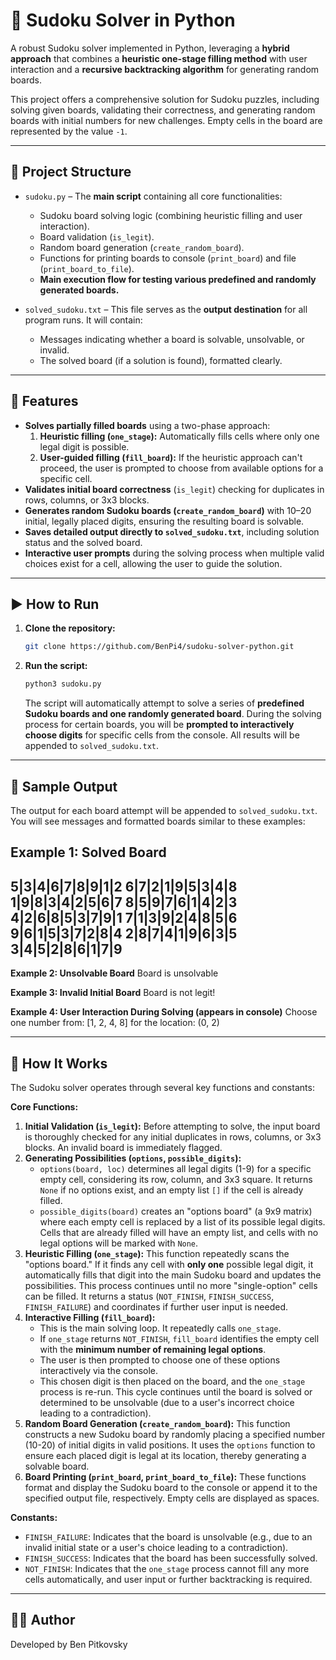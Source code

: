 # 🧠 Sudoku Solver in Python

A robust Sudoku solver implemented in Python, leveraging a **hybrid approach** that combines a **heuristic one-stage filling method** with user interaction and a **recursive backtracking algorithm** for generating random boards.

This project offers a comprehensive solution for Sudoku puzzles, including solving given boards, validating their correctness, and generating random boards with initial numbers for new challenges. Empty cells in the board are represented by the value `-1`.

---

## 📁 Project Structure

* `sudoku.py` – The **main script** containing all core functionalities:
    * Sudoku board solving logic (combining heuristic filling and user interaction).
    * Board validation (`is_legit`).
    * Random board generation (`create_random_board`).
    * Functions for printing boards to console (`print_board`) and file (`print_board_to_file`).
    * **Main execution flow for testing various predefined and randomly generated boards.**

* `solved_sudoku.txt` – This file serves as the **output destination** for all program runs. It will contain:
    * Messages indicating whether a board is solvable, unsolvable, or invalid.
    * The solved board (if a solution is found), formatted clearly.

---

## 🎯 Features

* **Solves partially filled boards** using a two-phase approach:
    1.  **Heuristic filling (`one_stage`):** Automatically fills cells where only one legal digit is possible.
    2.  **User-guided filling (`fill_board`):** If the heuristic approach can't proceed, the user is prompted to choose from available options for a specific cell.
* **Validates initial board correctness** (`is_legit`) checking for duplicates in rows, columns, or 3x3 blocks.
* **Generates random Sudoku boards (`create_random_board`)** with 10–20 initial, legally placed digits, ensuring the resulting board is solvable.
* **Saves detailed output directly to `solved_sudoku.txt`**, including solution status and the solved board.
* **Interactive user prompts** during the solving process when multiple valid choices exist for a cell, allowing the user to guide the solution.

---

## ▶️ How to Run

1.  **Clone the repository:**
    ```bash
    git clone https://github.com/BenPi4/sudoku-solver-python.git
    ```

2.  **Run the script:**
    ```bash
    python3 sudoku.py
    ```
    The script will automatically attempt to solve a series of **predefined Sudoku boards and one randomly generated board**. During the solving process for certain boards, you will be **prompted to interactively choose digits** for specific cells from the console. All results will be appended to `solved_sudoku.txt`.

---

## 🧪 Sample Output

The output for each board attempt will be appended to `solved_sudoku.txt`. You will see messages and formatted boards similar to these examples:

**Example 1: Solved Board**
---------------------
5|3|4|6|7|8|9|1|2
6|7|2|1|9|5|3|4|8
1|9|8|3|4|2|5|6|7
8|5|9|7|6|1|4|2|3
4|2|6|8|5|3|7|9|1
7|1|3|9|2|4|8|5|6
9|6|1|5|3|7|2|8|4
2|8|7|4|1|9|6|3|5
3|4|5|2|8|6|1|7|9
---------------------

**Example 2: Unsolvable Board**
Board is unsolvable

**Example 3: Invalid Initial Board**
Board is not legit!

**Example 4: User Interaction During Solving (appears in console)**
Choose one number from: [1, 2, 4, 8] for the location: (0, 2)

---

## 🧠 How It Works

The Sudoku solver operates through several key functions and constants:

**Core Functions:**

1.  **Initial Validation (`is_legit`):** Before attempting to solve, the input board is thoroughly checked for any initial duplicates in rows, columns, or 3x3 blocks. An invalid board is immediately flagged.
2.  **Generating Possibilities (`options`, `possible_digits`):**
    * `options(board, loc)` determines all legal digits (1-9) for a specific empty cell, considering its row, column, and 3x3 square. It returns `None` if no options exist, and an empty list `[]` if the cell is already filled.
    * `possible_digits(board)` creates an "options board" (a 9x9 matrix) where each empty cell is replaced by a list of its possible legal digits. Cells that are already filled will have an empty list, and cells with no legal options will be marked with `None`.
3.  **Heuristic Filling (`one_stage`):** This function repeatedly scans the "options board." If it finds any cell with **only one** possible legal digit, it automatically fills that digit into the main Sudoku board and updates the possibilities. This process continues until no more "single-option" cells can be filled. It returns a status (`NOT_FINISH`, `FINISH_SUCCESS`, `FINISH_FAILURE`) and coordinates if further user input is needed.
4.  **Interactive Filling (`fill_board`):**
    * This is the main solving loop. It repeatedly calls `one_stage`.
    * If `one_stage` returns `NOT_FINISH`, `fill_board` identifies the empty cell with the **minimum number of remaining legal options**.
    * The user is then prompted to choose one of these options interactively via the console.
    * This chosen digit is then placed on the board, and the `one_stage` process is re-run. This cycle continues until the board is solved or determined to be unsolvable (due to a user's incorrect choice leading to a contradiction).
5.  **Random Board Generation (`create_random_board`):** This function constructs a new Sudoku board by randomly placing a specified number (10-20) of initial digits in valid positions. It uses the `options` function to ensure each placed digit is legal at its location, thereby generating a solvable board.
6.  **Board Printing (`print_board`, `print_board_to_file`):** These functions format and display the Sudoku board to the console or append it to the specified output file, respectively. Empty cells are displayed as spaces.

**Constants:**

* `FINISH_FAILURE`: Indicates that the board is unsolvable (e.g., due to an invalid initial state or a user's choice leading to a contradiction).
* `FINISH_SUCCESS`: Indicates that the board has been successfully solved.
* `NOT_FINISH`: Indicates that the `one_stage` process cannot fill any more cells automatically, and user input or further backtracking is required.

---

## 🙋‍♂️ Author

Developed by Ben Pitkovsky
